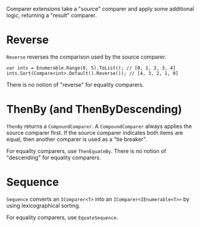 Comparer extensions take a "source" comparer and apply some additional logic, returning a "result" comparer.

# Reverse

`Reverse` reverses the comparison used by the source comparer.

    var ints = Enumerable.Range(0, 5).ToList(); // [0, 1, 2, 3, 4]
    ints.Sort(Compare<int>.Default().Reverse()); // [4, 3, 2, 1, 0]

There is no notion of "reverse" for equality comparers.

# ThenBy (and ThenByDescending)

`ThenBy` returns a `CompoundComparer`. A `CompoundComparer` always applies the source comparer first. If the source comparer indicates both items are equal, then another comparer is used as a "tie breaker".

For equality comparers, use `ThenEquateBy`. There is no notion of "descending" for equality comparers.

# Sequence

`Sequence` converts an `IComparer<T>` into an `IComparer<IEnumerable<T>>` by using lexicographical sorting.

For equality comparers, use `EquateSequence`.
